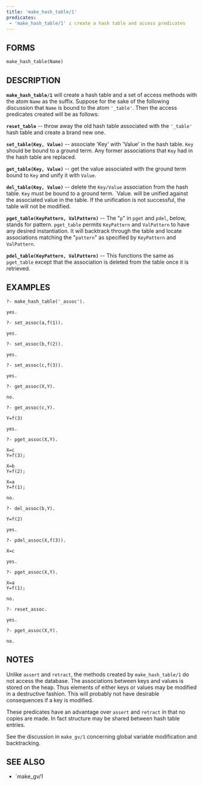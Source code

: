```yaml
---
title: 'make_hash_table/1'
predicates:
 - 'make_hash_table/1' : create a hash table and access predicates
---
```


## FORMS
```
make_hash_table(Name)
```
## DESCRIPTION

**`make_hash_table/1`** will create a hash table and a set of access methods with the atom 	`Name` as the suffix. Suppose for the sake of the following discussion that `Name` is bound to the atom `'_table'`. Then the access predicates created will be as follows:

**`reset_table`** -- throw away the old hash table associated with the `'_table'` hash table and create a brand new one.

**`set_table(Key, Value)`** -- associate 'Key' with 'Value' in the hash table. `Key` should be bound to a ground term. Any former associations that `Key` had in the hash table are replaced.

**`get_table(Key, Value)`** -- get the value associated with the ground term bound to `Key` and unify it with `Value`.

**`del_table(Key, Value)`** -- delete the `Key/Value` association from the hash table. `Key` must be bound to a ground term. `Value. will be unified against the associated value in the table. If the unification is not successful, the table will not be modified.

**`pget_table(KeyPattern, ValPattern)`** -- The &quot;`p`&quot; in `pget` and `pdel`, below, stands for pattern. `pget_table` permits `KeyPattern` and `ValPattern` to have any desired instantiation. It will backtrack through the table and locate associations matching the &quot;`pattern`&quot; as specified by `KeyPattern` and `ValPattern`.

**`pdel_table(KeyPattern, ValPattern)`** -- This functions the same as `pget_table` except that the association is deleted from the table once it is retrieved.

## EXAMPLES
```
?- make_hash_table('_assoc').

yes.

?- set_assoc(a,f(1)).

yes.

?- set_assoc(b,f(2)).

yes.

?- set_assoc(c,f(3)).

yes.

?- get_assoc(X,Y).

no.

?- get_assoc(c,Y).

Y=f(3)

yes.

?- pget_assoc(X,Y).

X=c
Y=f(3);

X=b
Y=f(2);

X=a
Y=f(1);

no.

?- del_assoc(b,Y).

Y=f(2)

yes.

?- pdel_assoc(X,f(3)).

X=c

yes.

?- pget_assoc(X,Y).

X=a
Y=f(1);

no.

?- reset_assoc.

yes.

?- pget_assoc(X,Y).

no.
```
## NOTES

Unlike `assert` and `retract`, the methods created by `make_hash_table/1` do not access the database. The associations between keys and values is stored on the heap. Thus elements of either keys or values may be modified in a destructive fashion. This will probably not have desirable consequences if a key is modified.

These predicates have an advantage over `assert` and `retract` in that no copies are made. In fact structure may be shared between hash table entries.

See the discussion in `make_gv/1` concerning global variable modification and backtracking.

## SEE ALSO

- `make_gv/1

